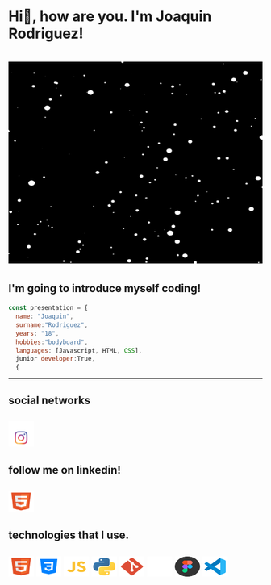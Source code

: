 <h1>Hi👋, how are you. I'm Joaquin Rodriguez!<h1>
<p><img src="https://github.com/JoaquinRodriguez04/JoaquinRodriguez04/blob/main/gif_white.gif" width="100%" height="400px"></p>
<h2>I'm going to introduce myself coding!</h2> 

```javascript
const presentation = {
  name: "Joaquin",
  surname:"Rodriguez",
  years: "18",
  hobbies:"bodyboard",
  languages: [Javascript, HTML, CSS],
  junior developer:True,
  {
```
---
<h2>social networks<h2>
<a href="https://www.instagram.com/joaquinrodriguezz_/">
	<img src="https://github.com/JoaquinRodriguez04/JoaquinRodriguez04/blob/main/instagram_icon.svg" width="50" height="50px"/>
</a>

<h2>follow me on linkedin!<h2>	
<a href="www.linkedin.com/in/joaquinrodriguez2004webdeveloper">
	<img title="linkedin" src="https://github.com/JoaquinRodriguez04/JoaquinRodriguez04/blob/main/html.svg" width="50" height="40" />
</a>	

<h2>technologies that I use.<h2>
<p align="left">
	<img title="html" src="https://github.com/JoaquinRodriguez04/JoaquinRodriguez04/blob/main/html.svg" width="50" height="40" />
	<img title="css" src="https://github.com/JoaquinRodriguez04/JoaquinRodriguez04/blob/main/icons8-css3.svg" width="50" height="40" />
	<img title="js" src="https://github.com/JoaquinRodriguez04/JoaquinRodriguez04/blob/main/js_svg.svg" width="50" height="40" />
	<img title="Python" src="https://github.com/JoaquinRodriguez04/JoaquinRodriguez04/blob/main/python.svg" width="50" height="40" />
	<img title="git" src="https://github.com/JoaquinRodriguez04/JoaquinRodriguez04/blob/main/git.svg" width="50" height="40" />
	<img title="github" src="https://github.com/JoaquinRodriguez04/JoaquinRodriguez04/blob/main/icons8-github.svg" width="50" height="40" />
	<img title="Figma" src="https://github.com/JoaquinRodriguez04/JoaquinRodriguez04/blob/main/figma.svg" width="50" height="40" />
	<img title="vsc" src="https://github.com/JoaquinRodriguez04/JoaquinRodriguez04/blob/main/vsc_blue.svg" width="50" height="40" />
</p>

